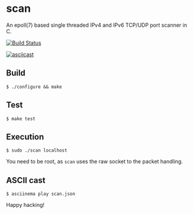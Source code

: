 # scan

An epoll(7) based single threaded IPv4 and IPv6 TCP/UDP port scanner in C.

[![Build Status](https://travis-ci.org/keithnoguchi/scan.svg)](https://travis-ci.org/keithnoguchi/scan)

[![asciicast](https://asciinema.org/a/48492.png)](https://asciinema.org/a/48492)

## Build

```
$ ./configure && make
```

## Test

```
$ make test
```

## Execution

```
$ sudo ./scan localhost
```

You need to be root, as `scan` uses the raw socket to the packet handling.

## ASCII cast

```
$ asciinema play scan.json
```

Happy hacking!
